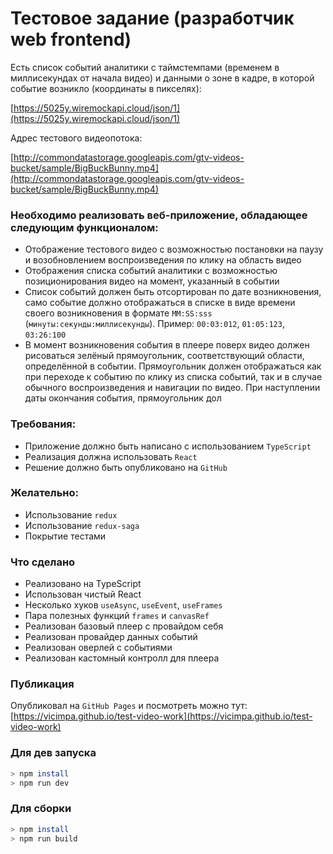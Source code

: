 # Тестовое задание (разработчик web frontend)
Есть список событий аналитики с таймстемпами (временем в миллисекундах от начала видео) и данными о
зоне в кадре, в которой событие возникло (координаты в пикселях):

[https://5025y.wiremockapi.cloud/json/1](https://5025y.wiremockapi.cloud/json/1)

Адрес тестового видеопотока:

[http://commondatastorage.googleapis.com/gtv-videos-bucket/sample/BigBuckBunny.mp4](http://commondatastorage.googleapis.com/gtv-videos-bucket/sample/BigBuckBunny.mp4)

### Необходимо реализовать веб-приложение, обладающее следующим функционалом:

- Отображение тестового видео с возможностью постановки на паузу и возобновлением воспроизведения по клику на область видео
- Отображения списка событий аналитики с возможностью позиционирования видео на момент,
указанный в событии
- Список событий должен быть отсортирован по дате возникновения, само событие должно
отображаться в списке в виде времени своего возникновения в формате `MM:SS:sss`
(`минуты:секунды:миллисекунды`). Пример: `00:03:012`, `01:05:123`, `03:26:100`
- В момент возникновения события в плеере поверх видео должен рисоваться зелёный прямоугольник,
соответствующий области, определённой в событии. Прямоугольник должен отображаться как при
переходе к событию по клику из списка событий, так и в случае обычного воспроизведения и
навигации по видео. При наступлении даты окончания события, прямоугольник дол

### Требования:
- Приложение должно быть написано с использованием `TypeScript`
- Реализация должна использовать `React`
- Решение должно быть опубликовано на `GitHub`

### Желательно:
- Использование `redux`
- Использование `redux-saga`
- Покрытие тестами


### Что сделано
- Реализовано на TypeScript
- Использован чистый React
- Несколько хуков `useAsync`, `useEvent`, `useFrames`
- Пара полезных функций `frames` и `canvasRef`
- Реализован базовый плеер с провайдом себя
- Реализован провайдер данных событий
- Реализован оверлей с событиями
- Реализован кастомный контролл для плеера


### Публикация
Опубликовал на `GitHub Pages` и посмотреть можно тут:
[https://vicimpa.github.io/test-video-work](https://vicimpa.github.io/test-video-work)

### Для дев запуска
```bash
> npm install
> npm run dev
```

### Для сборки
```bash
> npm install
> npm run build
```